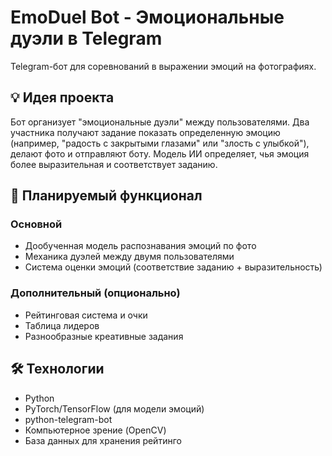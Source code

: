 # EmoDuel Bot - Эмоциональные дуэли в Telegram

Telegram-бот для соревнований в выражении эмоций на фотографиях.

## 💡 Идея проекта

Бот организует "эмоциональные дуэли" между пользователями. Два участника получают задание показать определенную эмоцию (например, "радость с закрытыми глазами" или "злость с улыбкой"), делают фото и отправляют боту. Модель ИИ определяет, чья эмоция более выразительная и соответствует заданию.

## 🎯 Планируемый функционал

### Основной
- Дообученная модель распознавания эмоций по фото
- Механика дуэлей между двумя пользователями
- Система оценки эмоций (соответствие заданию + выразительность)

### Дополнительный (опционально)
- Рейтинговая система и очки
- Таблица лидеров
- Разнообразные креативные задания

## 🛠 Технологии

- Python
- PyTorch/TensorFlow (для модели эмоций)
- python-telegram-bot
- Компьютерное зрение (OpenCV)
- База данных для хранения рейтинго
